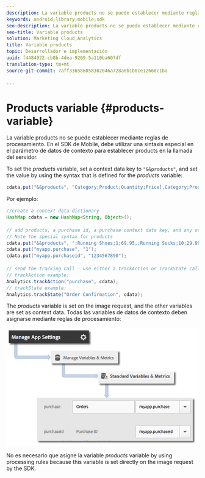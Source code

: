 ```yaml
---
description: La variable products no se puede establecer mediante reglas de procesamiento. En el SDK de Mobile, debe utilizar una sintaxis especial en el parámetro de datos de contexto para establecer products en la llamada del servidor.
keywords: android;library;mobile;sdk
seo-description: La variable products no se puede establecer mediante reglas de procesamiento. En el SDK de Mobile, debe utilizar una sintaxis especial en el parámetro de datos de contexto para establecer products en la llamada del servidor.
seo-title: Variable products
solution: Marketing Cloud,Analytics
title: Variable products
topic: Desarrollador e implementación
uuid: f4484022-cb8b-4dea-9209-5a110ba607df
translation-type: tm+mt
source-git-commit: 7aff336586058302046a728a0b1b0ce12660c1ba

---
```



# Products variable {#products-variable}

La variable products no se puede establecer mediante reglas de procesamiento. En el SDK de Mobile, debe utilizar una sintaxis especial en el parámetro de datos de contexto para establecer products en la llamada del servidor.

To set the *products* variable, set a context data key to `"&&products"`, and set the value by using the syntax that is defined for the *products* variable:

```java
cdata.put("&&products", "Category;Product;Quantity;Price[,Category;Product;Quantity;Price]");
```

Por ejemplo:

```java
//create a context data dictionary 
HashMap cdata = new HashMap<String, Object>(); 
 
// add products, a purchase id, a purchase context data key, and any other data you want to collect. 
// Note the special syntax for products 
cdata.put("&&products", ";Running Shoes;1;69.95,;Running Socks;10;29.99"); 
cdata.put("myapp.purchase", "1"); 
cdata.put("myapp.purchaseid", "1234567890"); 
 
// send the tracking call - use either a trackAction or TrackState call. 
// trackAction example: 
Analytics.trackAction("purchase", cdata); 
// trackState example: 
Analytics.trackState("Order Confirmation", cdata);
```

The *products* variable is set on the image request, and the other variables are set as context data. Todas las variables de datos de contexto deben asignarse mediante reglas de procesamiento:

![](assets/map-products.png)

No es necesario que asigne la variable *products* variable by using processing rules because this variable is set directly on the image request by the SDK.
